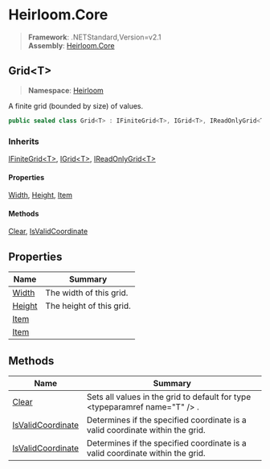 # Heirloom.Core

> **Framework**: .NETStandard,Version=v2.1  
> **Assembly**: [Heirloom.Core][0]  

## Grid\<T>

> **Namespace**: [Heirloom][0]  

A finite grid (bounded by size) of values.

```cs
public sealed class Grid<T> : IFiniteGrid<T>, IGrid<T>, IReadOnlyGrid<T>
```

### Inherits

[IFiniteGrid\<T>][1], [IGrid\<T>][2], [IReadOnlyGrid\<T>][3]

#### Properties

[Width][4], [Height][5], [Item][6]

#### Methods

[Clear][7], [IsValidCoordinate][8]

## Properties

| Name        | Summary                  |
|-------------|--------------------------|
| [Width][4]  | The width of this grid.  |
| [Height][5] | The height of this grid. |
| [Item][6]   |                          |
| [Item][6]   |                          |

## Methods

| Name                   | Summary                                                                       |
|------------------------|-------------------------------------------------------------------------------|
| [Clear][7]             | Sets all values in the grid to default for type \<typeparamref name="T" /> .  |
| [IsValidCoordinate][8] | Determines if the specified coordinate is a valid coordinate within the grid. |
| [IsValidCoordinate][8] | Determines if the specified coordinate is a valid coordinate within the grid. |

[0]: ../Heirloom.Core.md
[1]: Heirloom.IFiniteGrid[T].md
[2]: Heirloom.IGrid[T].md
[3]: Heirloom.IReadOnlyGrid[T].md
[4]: Heirloom.Grid[T].Width.md
[5]: Heirloom.Grid[T].Height.md
[6]: Heirloom.Grid[T].Item.md
[7]: Heirloom.Grid[T].Clear.md
[8]: Heirloom.Grid[T].IsValidCoordinate.md
